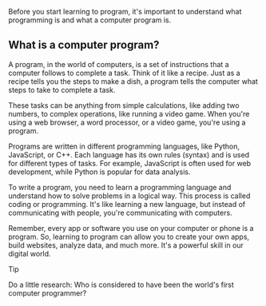 Before you start learning to program, it's important to understand what programming is and what a computer program is.

## What is a computer program? 

A program, in the world of computers, is a set of instructions that a computer follows to complete a task. Think of it like a recipe. Just as a recipe tells you the steps to make a dish, a program tells the computer what steps to take to complete a task.

These tasks can be anything from simple calculations, like adding two numbers, to complex operations, like running a video game. When you're using a web browser, a word processor, or a video game, you're using a program.

Programs are written in different programming languages, like Python, JavaScript, or C++. Each language has its own rules (syntax) and is used for different types of tasks. For example, JavaScript is often used for web development, while Python is popular for data analysis.

To write a program, you need to learn a programming language and understand how to solve problems in a logical way. This process is called coding or programming. It's like learning a new language, but instead of communicating with people, you're communicating with computers.

Remember, every app or software you use on your computer or phone is a program. So, learning to program can allow you to create your own apps, build websites, analyze data, and much more. It's a powerful skill in our digital world.

> [!TIP]
> Do a little research: Who is considered to have been the world's first computer programmer?
